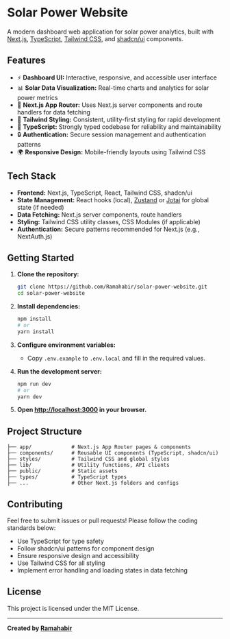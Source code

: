 # Solar Power Website

A modern dashboard web application for solar power analytics, built with [Next.js](https://nextjs.org/), [TypeScript](https://www.typescriptlang.org/), [Tailwind CSS](https://tailwindcss.com/), and [shadcn/ui](https://ui.shadcn.com/) components.

## Features

- ⚡ **Dashboard UI:** Interactive, responsive, and accessible user interface
- 📊 **Solar Data Visualization:** Real-time charts and analytics for solar power metrics
- 🚀 **Next.js App Router:** Uses Next.js server components and route handlers for data fetching
- 🎨 **Tailwind Styling:** Consistent, utility-first styling for rapid development
- 🧩 **TypeScript:** Strongly typed codebase for reliability and maintainability
- 🔒 **Authentication:** Secure session management and authentication patterns
- 🌍 **Responsive Design:** Mobile-friendly layouts using Tailwind CSS

## Tech Stack

- **Frontend:** Next.js, TypeScript, React, Tailwind CSS, shadcn/ui
- **State Management:** React hooks (local), [Zustand](https://zustand-demo.pmnd.rs/) or [Jotai](https://jotai.org/) for global state (if needed)
- **Data Fetching:** Next.js server components, route handlers
- **Styling:** Tailwind CSS utility classes, CSS Modules (if applicable)
- **Authentication:** Secure patterns recommended for Next.js (e.g., NextAuth.js)

## Getting Started

1. **Clone the repository:**
   ```bash
   git clone https://github.com/Ramahabir/solar-power-website.git
   cd solar-power-website
   ```

2. **Install dependencies:**
   ```bash
   npm install
   # or
   yarn install
   ```

3. **Configure environment variables:**
   - Copy `.env.example` to `.env.local` and fill in the required values.

4. **Run the development server:**
   ```bash
   npm run dev
   # or
   yarn dev
   ```

5. **Open [http://localhost:3000](http://localhost:3000) in your browser.**

## Project Structure

```
├── app/             # Next.js App Router pages & components
├── components/      # Reusable UI components (TypeScript, shadcn/ui)
├── styles/          # Tailwind CSS and global styles
├── lib/             # Utility functions, API clients
├── public/          # Static assets
├── types/           # TypeScript types
├── ...              # Other Next.js folders and configs
```

## Contributing

Feel free to submit issues or pull requests! Please follow the coding standards below:

- Use TypeScript for type safety
- Follow shadcn/ui patterns for component design
- Ensure responsive design and accessibility
- Use Tailwind CSS for all styling
- Implement error handling and loading states in data fetching

## License

This project is licensed under the MIT License.

---

**Created by [Ramahabir](https://github.com/Ramahabir)**
